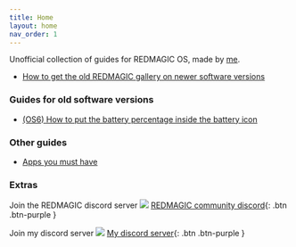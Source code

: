 ```yaml
---
title: Home
layout: home
nav_order: 1
---
```


Unofficial collection of guides for REDMAGIC OS, made by [me](https://github.com/TheRealCrazyfuy).

- [How to get the old REDMAGIC gallery on newer software versions](guides/GetOldGallery.html)

### Guides for old software versions
- [(OS6) How to put the battery percentage inside the battery icon](guides/old/PercentageInsideBatteryIcon.html)

### Other guides
- [Apps you must have](RecommendedApps.html)

### Extras

Join the REDMAGIC discord server
![](https://discord.com/api/guilds/897390969744424980/widget.png?style=banner2)
[REDMAGIC community discord](https://discord.gg/UvnJ4PwtkG){: .btn .btn-purple }

Join my discord server
![](https://discord.com/api/guilds/942133699523272704/widget.png?style=banner2)
[My discord server](https://discord.gg/Hc4UPXqc4j){: .btn .btn-purple }